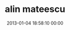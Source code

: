 ---
title: "alin mateescu"
date: 2013-01-04 18:58:10 00:00
permalink: /alinmat
twitter: ""
likes: [1271,1497,1399]
id: 1718
gravatar: "http://www.gravatar.com/avatar/327b29da631dbbe3cf26053972c36ace"
---